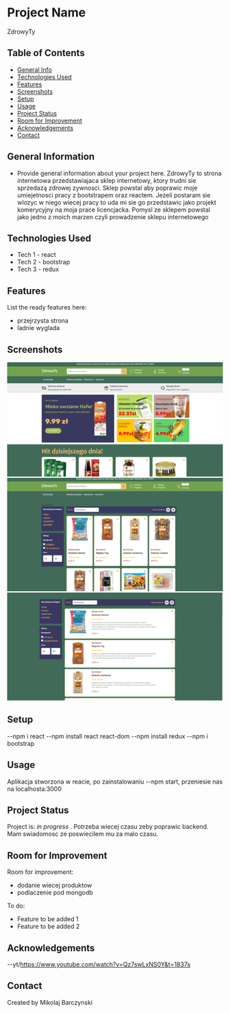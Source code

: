 # Project Name

ZdrowyTy

## Table of Contents

- [General Info](#general-information)
- [Technologies Used](#technologies-used)
- [Features](#features)
- [Screenshots](#screenshots)
- [Setup](#setup)
- [Usage](#usage)
- [Project Status](#project-status)
- [Room for Improvement](#room-for-improvement)
- [Acknowledgements](#acknowledgements)
- [Contact](#contact)
<!-- * [License](#license) -->

## General Information

- Provide general information about your project here.
  ZdrowyTy to strona internetowa przedstawiajaca sklep internetowy, ktory trudni sie sprzedazą zdrowej zywnosci.
  Sklep powstal aby poprawic moje umiejetnosci pracy z bootstrapem oraz reactem. Jezeli postaram sie wlozyc w niego wiecej pracy to
  uda mi sie go przedstawic jako projekt komerycyjny na moja prace licencjacka.
  Pomysl ze sklepem powstal jako jedno z moich marzen czyli prowadzenie sklepu internetowego

## Technologies Used

- Tech 1 - react
- Tech 2 - bootstrap
- Tech 3 - redux

## Features

List the ready features here:

- przejrzysta strona
- ladnie wyglada

## Screenshots

![strona glowna](./img/1.png)
![menu produkty](./img/2.png)
![menu produkty rozwiniete](./img/3.png)

<!-- If you have screenshots you'd like to share, include them here. -->

## Setup

--npm i react
--npm install react react-dom
--npm install redux
--npm i bootstrap

## Usage

Aplikacja stworzona w reacie, po zainstalowaniu --npm start, przeniesie nas na localhosta:3000

## Project Status

Project is: _in progress_ . Potrzeba wiecej czasu zeby poprawic backend. Mam swiadomosc ze poswiecilem mu za malo czasu.

## Room for Improvement

Room for improvement:

- dodanie wiecej produktow
- podlaczenie pod mongodb

To do:

- Feature to be added 1
- Feature to be added 2

## Acknowledgements

--yt/https://www.youtube.com/watch?v=Qz7swLxNS0Y&t=1837s

## Contact

Created by Mikolaj Barczynski

<!-- Optional -->
<!-- ## License -->
<!-- This project is open source and available under the [... License](). -->

<!-- You don't have to include all sections - just the one's relevant to your project -->
